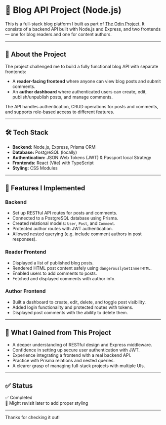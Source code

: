 # 📝 Blog API Project (Node.js)

This is a full-stack blog platform I built as part of [The Odin Project](https://www.theodinproject.com/lessons/node-path-nodejs-blog-api). It consists of a backend API built with Node.js and Express, and two frontends — one for blog readers and one for content authors.

---

## 🚀 About the Project

The project challenged me to build a fully functional blog API with separate frontends:

- A **reader-facing frontend** where anyone can view blog posts and submit comments.
- An **author dashboard** where authenticated users can create, edit, publish/unpublish posts, and manage comments.

The API handles authentication, CRUD operations for posts and comments, and supports role-based access to different features.

---

## 🛠 Tech Stack

- **Backend:** Node.js, Express, Prisma ORM
- **Database:** PostgreSQL (locally)
- **Authentication:** JSON Web Tokens (JWT) & Passport local Strategy
- **Frontends:** React (Vite) with TypeScript
- **Styling:** CSS Modules

---

## 🧩 Features I Implemented

### Backend

- Set up RESTful API routes for posts and comments.
- Connected to a PostgreSQL database using Prisma.
- Created relational models: `User`, `Post`, and `Comment`.
- Protected author routes with JWT authentication.
- Allowed nested querying (e.g. include comment authors in post responses).

### Reader Frontend

- Displayed a list of published blog posts.
- Rendered HTML post content safely using `dangerouslySetInnerHTML`.
- Enabled users to add comments to posts.
- Fetched and displayed comments with author info.

### Author Frontend

- Built a dashboard to create, edit, delete, and toggle post visibility.
- Added login functionality and protected routes with tokens.
- Displayed post comments with the ability to delete them.

---

## 💭 What I Gained from This Project

- A deeper understanding of RESTful design and Express middleware.
- Confidence in setting up secure user authentication with JWT.
- Experience integrating a frontend with a real backend API.
- Practice with Prisma relations and nested queries.
- A clearer grasp of managing full-stack projects with multiple UIs.

---

## ✅ Status

✅ Completed  
🔄 Might revisit later to add proper styling

---

Thanks for checking it out!
